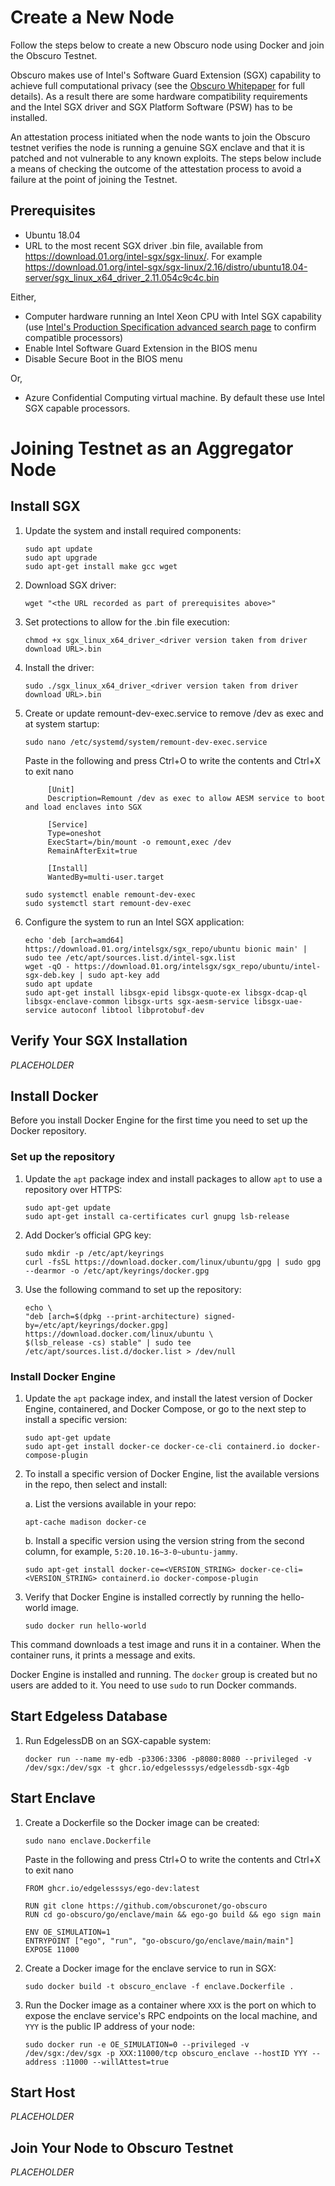 # Create a New Node
Follow the steps below to create a new Obscuro node using Docker and join the Obscuro Testnet.

Obscuro makes use of Intel's Software Guard Extension (SGX) capability to achieve full computational privacy (see the [Obscuro Whitepaper](https://whitepaper.obscu.ro) for full details). As a result there are some hardware compatibility requirements and the Intel SGX driver and SGX Platform Software (PSW) has to be installed.

An attestation process initiated when the node wants to join the Obscuro testnet verifies the node is running a genuine SGX enclave and that it is patched and not vulnerable to any known exploits. The steps below include a means of checking the outcome of the attestation process to avoid a failure at the point of joining the Testnet.

## Prerequisites
* Ubuntu 18.04
* URL to the most recent SGX driver .bin file, available from https://download.01.org/intel-sgx/sgx-linux/. For example https://download.01.org/intel-sgx/sgx-linux/2.16/distro/ubuntu18.04-server/sgx_linux_x64_driver_2.11.054c9c4c.bin

Either,
* Computer hardware running an Intel Xeon CPU with Intel SGX capability (use [Intel's Production Specification advanced search page](https://ark.intel.com/content/www/us/en/ark/search/featurefilter.html?productType=873) to confirm compatible processors)
* Enable Intel Software Guard Extension in the BIOS menu
* Disable Secure Boot in the BIOS menu

Or,
* Azure Confidential Computing virtual machine. By default these use Intel SGX capable processors.

# Joining Testnet as an Aggregator Node
## Install SGX
1. Update the system and install required components:

     ```
     sudo apt update
     sudo apt upgrade
     sudo apt-get install make gcc wget
     ```

1. Download SGX driver:

     `wget "<the URL recorded as part of prerequisites above>"`

1. Set protections to allow for the .bin file execution:

     `chmod +x sgx_linux_x64_driver_<driver version taken from driver download URL>.bin`

1. Install the driver:

     `sudo ./sgx_linux_x64_driver_<driver version taken from driver download URL>.bin`

1. Create or update remount-dev-exec.service to remove /dev as exec and at system startup:

     `sudo nano /etc/systemd/system/remount-dev-exec.service`

     Paste in the following and press Ctrl+O to write the contents and Ctrl+X to exit nano
     ```
          [Unit]
          Description=Remount /dev as exec to allow AESM service to boot and load enclaves into SGX

          [Service]
          Type=oneshot
          ExecStart=/bin/mount -o remount,exec /dev
          RemainAfterExit=true

          [Install]
          WantedBy=multi-user.target
     ```

     ```
     sudo systemctl enable remount-dev-exec
     sudo systemctl start remount-dev-exec
     ```

1. Configure the system to run an Intel SGX application:
     ``` 
     echo 'deb [arch=amd64] https://download.01.org/intelsgx/sgx_repo/ubuntu bionic main' | sudo tee /etc/apt/sources.list.d/intel-sgx.list
     wget -qO - https://download.01.org/intelsgx/sgx_repo/ubuntu/intel-sgx-deb.key | sudo apt-key add
     sudo apt update
     sudo apt-get install libsgx-epid libsgx-quote-ex libsgx-dcap-ql libsgx-enclave-common libsgx-urts sgx-aesm-service libsgx-uae-service autoconf libtool libprotobuf-dev
     ```
## Verify Your SGX Installation
_PLACEHOLDER_

## Install Docker
Before you install Docker Engine for the first time you need to set up the Docker repository.

### Set up the repository
1. Update the `apt` package index and install packages to allow `apt` to use a repository over HTTPS:
     ```
     sudo apt-get update
     sudo apt-get install ca-certificates curl gnupg lsb-release
     ```
1. Add Docker’s official GPG key:

     ```
     sudo mkdir -p /etc/apt/keyrings
     curl -fsSL https://download.docker.com/linux/ubuntu/gpg | sudo gpg --dearmor -o /etc/apt/keyrings/docker.gpg
     ```

1. Use the following command to set up the repository:
     ```
     echo \
     "deb [arch=$(dpkg --print-architecture) signed-by=/etc/apt/keyrings/docker.gpg] https://download.docker.com/linux/ubuntu \
     $(lsb_release -cs) stable" | sudo tee /etc/apt/sources.list.d/docker.list > /dev/null
     ```

### Install Docker Engine
1. Update the `apt` package index, and install the latest version of Docker Engine, containered, and Docker Compose, or go to the next step to install a specific version:
     ```
     sudo apt-get update
     sudo apt-get install docker-ce docker-ce-cli containerd.io docker-compose-plugin
     ```
1. To install a specific version of Docker Engine, list the available versions in the repo, then select and install:

   a. List the versions available in your repo:

     `apt-cache madison docker-ce`

   b. Install a specific version using the version string from the second column, for example, `5:20.10.16~3-0~ubuntu-jammy`.

     `sudo apt-get install docker-ce=<VERSION_STRING> docker-ce-cli=<VERSION_STRING> containerd.io docker-compose-plugin`

1. Verify that Docker Engine is installed correctly by running the hello-world image.

     `sudo docker run hello-world`

This command downloads a test image and runs it in a container. When the container runs, it prints a message and exits.

Docker Engine is installed and running. The `docker` group is created but no users are added to it. You need to use `sudo` to run Docker commands. 

## Start Edgeless Database
1. Run EdgelessDB on an SGX-capable system:

     `docker run --name my-edb -p3306:3306 -p8080:8080 --privileged -v /dev/sgx:/dev/sgx -t ghcr.io/edgelesssys/edgelessdb-sgx-4gb`

## Start Enclave
1. Create a Dockerfile so the Docker image can be created:

     `sudo nano enclave.Dockerfile`

     Paste in the following and press Ctrl+O to write the contents and Ctrl+X to exit nano

     ```
     FROM ghcr.io/edgelesssys/ego-dev:latest

     RUN git clone https://github.com/obscuronet/go-obscuro
     RUN cd go-obscuro/go/enclave/main && ego-go build && ego sign main

     ENV OE_SIMULATION=1
     ENTRYPOINT ["ego", "run", "go-obscuro/go/enclave/main/main"]
     EXPOSE 11000
     ```

1. Create a Docker image for the enclave service to run in SGX:

     `sudo docker build -t obscuro_enclave -f enclave.Dockerfile .`

2. Run the Docker image as a container where `XXX` is the port on which to expose the enclave service's RPC endpoints on the local machine, and `YYY` is the public IP address of your node:

     `sudo docker run -e OE_SIMULATION=0 --privileged -v /dev/sgx:/dev/sgx -p XXX:11000/tcp obscuro_enclave --hostID YYY --address :11000 --willAttest=true`

## Start Host
_PLACEHOLDER_

## Join Your Node to Obscuro Testnet
_PLACEHOLDER_
